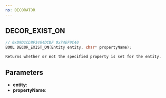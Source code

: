 ```yaml
---
ns: DECORATOR
---
```

## DECOR_EXIST_ON

```c
// 0xD9D1CDBF3464DCDF 0x74EF9C40
BOOL DECOR_EXIST_ON(Entity entity, char* propertyName);
```

```
Returns whether or not the specified property is set for the entity.
```

## Parameters
* **entity**:
* **propertyName**:
